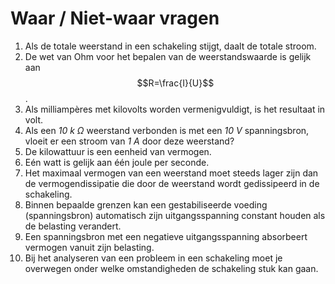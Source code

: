 # Waar / Niet-waar vragen

1. Als de totale weerstand in een schakeling stijgt, daalt de totale stroom.
2. De wet van Ohm voor het bepalen van de weerstandswaarde is gelijk aan $$R=\frac{I}{U}$$ .
3. Als milliampères met kilovolts worden vermenigvuldigt, is het resultaat in volt.
4. Als een _10 k_ _Ω_ weerstand verbonden is met een _10 V_ spanningsbron, vloeit er een stroom van _1 A_ door deze weerstand?
5. De kilowattuur is een eenheid van vermogen.
6. Eén watt is gelijk aan één joule per seconde.
7. Het maximaal vermogen van een weerstand moet steeds lager zijn dan de vermogendissipatie die door de weerstand wordt gedissipeerd in de schakeling.
8. Binnen bepaalde grenzen kan een gestabiliseerde voeding \(spanningsbron\) automatisch zijn uitgangsspanning constant houden als de belasting verandert.
9. Een spanningsbron met een negatieve uitgangsspanning absorbeert vermogen vanuit zijn belasting.
10. Bij het analyseren van een probleem in een schakeling moet je overwegen onder welke omstandigheden de schakeling stuk kan gaan.

